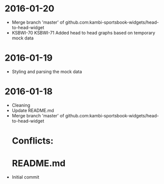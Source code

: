 2016-01-20
==========

  * Merge branch 'master' of github.com:kambi-sportsbook-widgets/head-to-head-widget
  * KSBWI-70 KSBWI-71 Added head to head graphs based on temporary mock data

2016-01-19
==========

  * Styling and parsing the mock data

2016-01-18
==========

  * Cleaning
  * Update README.md
  * Merge branch 'master' of github.com:kambi-sportsbook-widgets/head-to-head-widget
    # Conflicts:
    #    README.md
  * Initial commit
